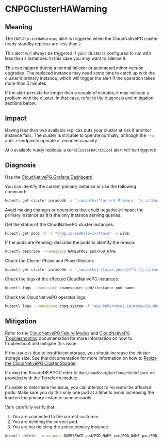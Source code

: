 CNPGClusterHAWarning
====================

Meaning
-------

The `CNPGClusterHAWarning` alert is triggered when the CloudNativePG cluster ready standby replicas are less than `2`.

This alert will always be triggered if your cluster is configured to run with less than `3` instances. In this case you
may want to silence it.

This can happen during a normal failover or automated minor version upgrades. The replaced instance may need some time
to catch up with the cluster's primary instance, which will trigger the alert if the operation takes more than 5 minutes.

If the alert persists for longer than a couple of minutes, it may indicate a problem with the cluster. In that case, refer
to the diagnosis and mitigation sections below.

Impact
------

Having less than two available replicas puts your cluster at risk if another instance fails. The cluster is still able
to operate normally, although the `-ro` and `-r` endpoints operate at reduced capacity.

At `0` available ready replicas, a `CNPGClusterHACritical` alert will be triggered.

Diagnosis
---------

Use the [CloudNativePG Grafana Dashboard](https://grafana.com/grafana/dashboards/20417-cloudnativepg/).

You can identify the current primary instance or use the following command:

```bash
kubectl get cluster paradedb -o 'jsonpath={"Current Primary: "}{.status.currentPrimary}{"; Target Primary: "}{.status.targetPrimary}{"\n"}' --namespace NAMESPACE
```

Avoid making changes or operations that could negatively impact the primary instance as it is the only instance serving
queries.

Get the status of the CloudNativePG cluster instances:

```bash
kubectl get pods -A -l "cnpg.io/podRole=instance" -o wide
```

If the pods are Pending, describe the pods to identify the reason:

```bash
kubectl describe --namespace NAMESPACE pod/POD_NAME
```

Check the Cluster Phase and Phase Reason:

```bash
kubectl get cluster paradedb -o 'jsonpath={.status.phase}{"\n"}{.status.phaseReason}{"\n"}' --namespace NAMESPACE
```

Check the logs of the affected CloudNativePG instances:

```bash
kubectl logs --namespace <namespace> pod/<instance-pod-name>
```

Check the CloudNativePG operator logs:

```bash
kubectl logs --namespace cnpg-system -l "app.kubernetes.io/name=cloudnative-pg"
```

Mitigation
----------

Refer to the [CloudNativePG Failure Modes](https://cloudnative-pg.io/documentation/current/failure_modes/)
and [CloudNativePG Troubleshooting](https://cloudnative-pg.io/documentation/current/troubleshooting/) documentation for
more information on how to troubleshoot and mitigate this issue.

If the issue is due to insufficient storage, you should increase the cluster storage size. See this documentation for
more information on how to [Resize the CloudNativePG Cluster Storage](https://cloudnative-pg.io/documentation/current/troubleshooting/#storage-is-full).

If using the ParadeDB BYOC refer to `docs/handbook/NotEnoughDiskSpace.md` provided with the Terraform module.

If unable to determine the issue, you can attempt to recreate the affected pods. Make sure you do this only one pod at a
time to avoid increasing the load on the primary instance unnecessarily.

Very carefully verify that:
1. You are connected to the correct customer.
2. You are deleting the correct pod.
3. You are not deleting the active primary instance.

```bash
kubectl delete --namespace NAMESPACE pod/POD_NAME pvc/POD_NAME pvc/POD_NAME-wal
```
